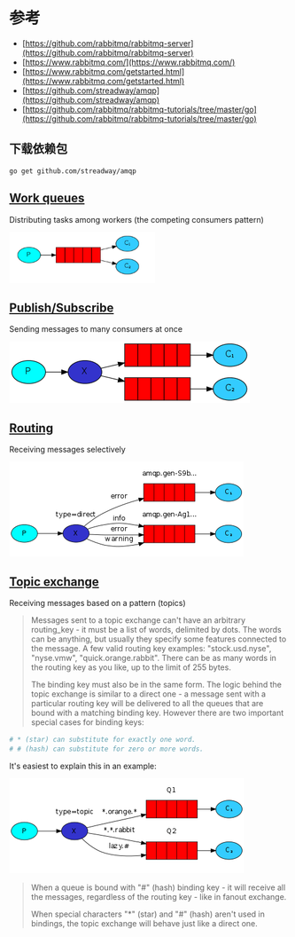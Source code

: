 # 参考

- [https://github.com/rabbitmq/rabbitmq-server](https://github.com/rabbitmq/rabbitmq-server)
- [https://www.rabbitmq.com/](https://www.rabbitmq.com/)
- [https://www.rabbitmq.com/getstarted.html](https://www.rabbitmq.com/getstarted.html)
- [https://github.com/streadway/amqp](https://github.com/streadway/amqp)
- [https://github.com/rabbitmq/rabbitmq-tutorials/tree/master/go](https://github.com/rabbitmq/rabbitmq-tutorials/tree/master/go)

## 下载依赖包

```
go get github.com/streadway/amqp
```

## [Work queues](https://www.rabbitmq.com/tutorials/tutorial-two-go.html)

Distributing tasks among workers (the competing consumers pattern)

![python-five](./img/python-two.png)

## [Publish/Subscribe](https://www.rabbitmq.com/tutorials/tutorial-three-go.html)

Sending messages to many consumers at once

![python-five](./img/python-three.png)

## [Routing](https://www.rabbitmq.com/tutorials/tutorial-four-go.html)

Receiving messages selectively

![python-five](./img/python-four.png)

## [Topic exchange](https://www.rabbitmq.com/tutorials/tutorial-five-go.html)

Receiving messages based on a pattern (topics)

> Messages sent to a topic exchange can't have an arbitrary routing_key - it must be a list of words, delimited by dots.
The words can be anything, but usually they specify some features connected to the message. 
A few valid routing key examples: "stock.usd.nyse", "nyse.vmw", "quick.orange.rabbit". 
There can be as many words in the routing key as you like, up to the limit of 255 bytes.
> 
> The binding key must also be in the same form. 
The logic behind the topic exchange is similar to a direct one - 
a message sent with a particular routing key will be delivered to all the queues that are bound with a matching binding key. 
However there are two important special cases for binding keys:

```bash
# * (star) can substitute for exactly one word.
# # (hash) can substitute for zero or more words.
```

It's easiest to explain this in an example:

![python-five](./img/python-five.png)

> When a queue is bound with "#" (hash) binding key - 
it will receive all the messages, regardless of the routing key - like in fanout exchange.
> 
> When special characters "*" (star) and "#" (hash) aren't used in bindings, 
the topic exchange will behave just like a direct one.
